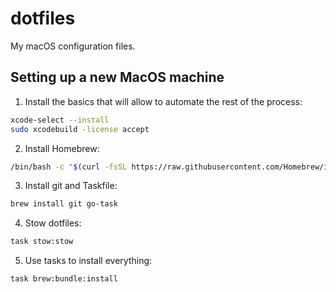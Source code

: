 # dotfiles

My macOS configuration files.

## Setting up a new MacOS machine

1. Install the basics that will allow to automate the rest of the process:

```sh
xcode-select --install
sudo xcodebuild -license accept
```

2. Install Homebrew:

```sh
/bin/bash -c "$(curl -fsSL https://raw.githubusercontent.com/Homebrew/install/HEAD/install.sh)"
```

3. Install git and Taskfile:

```sh
brew install git go-task
```

4. Stow dotfiles:

```sh
task stow:stow
```

5. Use tasks to install everything:

```sh
task brew:bundle:install
```
